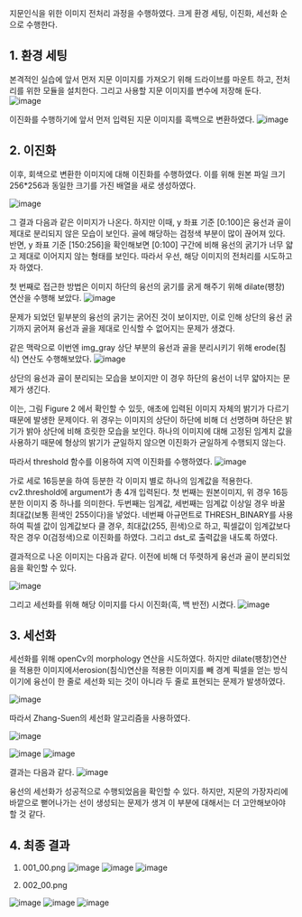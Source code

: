 지문인식을 위한 이미지 전처리 과정을 수행하였다. 크게 환경 세팅, 이진화, 세선화 순으로 수행한다.

## 1. 환경 세팅
본격적인 실습에 앞서 먼저 지문 이미지를 가져오기 위해 드라이브를 마운트 하고, 전처리를 위한 모듈을 설치한다. 그리고 사용할 지문 이미지를 변수에 저장해 둔다.
 ![image](https://user-images.githubusercontent.com/79822913/190295526-b4ee8e43-3cab-464f-b021-f68f122716b7.png)

이진화를 수행하기에 앞서 먼저 입력된 지문 이미지를 흑백으로 변환하였다.
 ![image](https://user-images.githubusercontent.com/79822913/190295536-59b36107-0403-43f9-b855-868bc36d895f.png)


## 2. 이진화
이후, 회색으로 변환한 이미지에 대해 이진화를 수행하였다. 이를 위해 원본 파일 크기 256*256과 동일한 크기를 가진 배열을 새로 생성하였다.
 
![image](https://user-images.githubusercontent.com/79822913/190295548-5a51c053-6359-439c-81d8-48453f1cb157.png)
  
  
그 결과 다음과 같은 이미지가 나온다. 하지만 이때, y 좌표 기준 [0:100]은 융선과 골이 제대로 분리되지 않은 모습이 보인다. 골에 해당하는 검정색 부분이 많이 끊어져 있다. 반면, y 좌표 기준 [150:256]을 확인해보면 [0:100] 구간에 비해 융선의 굵기가 너무 얇고 제대로 이어지지 않는 형태를 보인다. 따라서 우선, 해당 이미지의 전처리를 시도하고자 하였다.

첫 번째로 접근한 방법은 이미지 하단의 융선의 굵기를 굵게 해주기 위해 dilate(팽창) 연산을 수행해 보았다. 
 ![image](https://user-images.githubusercontent.com/79822913/190295579-0baa1dd8-be15-455c-9ba8-192b266423d1.png)

문제가 되었던 밑부분의 융선의 굵기는 굵어진 것이 보이지만, 이로 인해 상단의 융선 굵기까지 굵어져 융선과 골을 제대로 인식할 수 없어지는 문제가 생겼다. 

같은 맥락으로 이번엔 img_gray 상단 부분의 융선과 골을 분리시키기 위해 erode(침식) 연산도 수행해보았다.
 ![image](https://user-images.githubusercontent.com/79822913/190295585-f24d94cc-6ea4-49d7-9278-0c929715520c.png)

상단의 융선과 골이 분리되는 모습을 보이지만 이 경우 하단의 융선이 너무 얇아지는 문제가 생긴다.

이는, 그림 Figure 2 에서 확인할 수 있듯, 애초에 입력된 이미지 자체의 밝기가 다르기 때문에 발생한 문제이다. 위 경우는 이미지의 상단이 하단에 비해 더 선명하며 하단은 밝기가 밝아 상단에 비해 흐릿한 모습을 보인다. 하나의 이미지에 대해 고정된 임계치 값을 사용하기 때문에 형상의 밝기가 균일하지 않으면 이진화가 균일하게 수행되지 않는다. 

따라서 threshold 함수를 이용하여 지역 이진화를 수행하였다. 
 ![image](https://user-images.githubusercontent.com/79822913/190295598-90c1ec06-fbe6-4691-b214-1dab4dafdb6e.png)

가로 세로 16등분을 하여 등분한 각 이미지 별로 하나의 임계값을 적용한다. cv2.threshold에 argument가 총 4개 입력된다. 첫 번째는 원본이미지, 위 경우 16등분한 이미지 중 하나를 의미한다. 두번째는 임계값, 세번째는 임계값 이상일 경우 바꿀 최대값(보통 흰색인 255이다)을 넣었다. 네번째 아규먼트로 THRESH_BINARY를 사용하여 픽셀 값이 임계값보다 클 경우, 최대값(255, 흰색)으로 하고, 픽셀값이 임계값보다 작은 경우 0(검정색)으로 이진화를 하였다. 그리고 dst_로 출력값을 내도록 하였다.

결과적으로 나온 이미지는 다음과 같다. 이전에 비해 더 뚜렷하게 융선과 골이 분리되었음을 확인할 수 있다.
 
![image](https://user-images.githubusercontent.com/79822913/190295609-ade3ead6-872d-465f-a6c2-9a8719d13a01.png)

그리고 세선화를 위해 해당 이미지를 다시 이진화(흑, 백 반전) 시켰다. 
 ![image](https://user-images.githubusercontent.com/79822913/190295617-de547eb9-640b-43f4-8f24-d67ec63185a1.png)



## 3. 세선화
세선화를 위해 openCv의 morphology 연산을 시도하였다. 하지만 dilate(팽창)연산을 적용한 이미지에서erosion(침식)연산을 적용한 이미지를 빼 경계 픽셀을 얻는 방식이기에 융선이 한 줄로 세선화 되는 것이 아니라 두 줄로 표현되는 문제가 발생하였다. 

 ![image](https://user-images.githubusercontent.com/79822913/190295624-934e0a7c-246b-4d37-8a58-1231068734a5.png)


따라서 Zhang-Suen의 세선화 알고리즘을 사용하였다. 
 
 ![image](https://user-images.githubusercontent.com/79822913/190295636-bd881b50-99a2-4a35-b8e5-a2170f671bb1.png)

 ![image](https://user-images.githubusercontent.com/79822913/190295648-7c1cce7b-8cca-44b2-bc54-101fbddd9a1e.png)
![image](https://user-images.githubusercontent.com/79822913/190295654-ef69da96-04ec-49d6-9af0-2b145584a462.png)

결과는 다음과 같다. 
 ![image](https://user-images.githubusercontent.com/79822913/190295658-5db3a533-3842-4283-a725-0e414a616cee.png)

융선의 세선화가 성공적으로 수행되었음을 확인할 수 있다. 하지만, 지문의 가장자리에 바깥으로 뻗어나가는 선이 생성되는 문제가 생겨 이 부분에 대해서는 더 고안해보아야 할 것 같다.

## 4. 최종 결과
1. 001_00.png
    ![image](https://user-images.githubusercontent.com/79822913/190295675-555759b7-9d28-4afd-8ab8-30c57451b7ce.png)
![image](https://user-images.githubusercontent.com/79822913/190295686-be5c0f8b-0e6f-4887-b733-022dc11f6c9d.png)
![image](https://user-images.githubusercontent.com/79822913/190295695-877dac47-b181-4746-a045-d8c33a4bbbb5.png)

2. 002_00.png
    
![image](https://user-images.githubusercontent.com/79822913/190295703-9191d7c9-5447-4233-9fa1-56b19999cd1b.png)
![image](https://user-images.githubusercontent.com/79822913/190295711-9aa1a071-8d92-4306-897b-8657845b5c9e.png)
![image](https://user-images.githubusercontent.com/79822913/190295719-3179a992-d908-462b-af9b-4cc1f3d6ad36.png)

